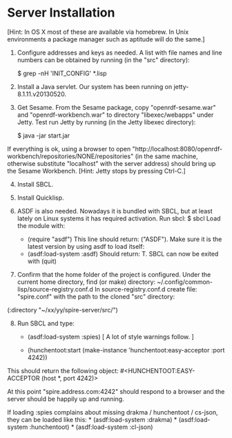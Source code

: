 # Server Installation

[Hint: In OS X most of these are available via homebrew. In Unix environments a package manager such as aptitude will do the same.]

1) Configure addresses and keys as needed. A list with file names and line numbers can be obtained by running (in the "src" directory):

    $ grep -nH 'INIT_CONFIG' *.lisp

2) Install a Java servlet. Our system has been running on jetty-8.1.11.v20130520.

3) Get Sesame. From the Sesame package, copy "openrdf-sesame.war" and "openrdf-workbench.war" to directory "libexec/webapps" under Jetty. Test run Jetty by running (in the Jetty libexec directory):

    $ java -jar start.jar

If everything is ok, using a browser to open "http://localhost:8080/openrdf-workbench/repositories/NONE/repositories" (in the same machine, otherwise substitute "localhost" with the server address) should bring up the Sesame Workbench.
[Hint: Jetty stops by pressing Ctrl-C.]

4) Install SBCL.

5) Install Quicklisp.

6) ASDF is also needed. Nowadays it is bundled with SBCL, but at least lately on Linux systems it has required activation. Run sbcl:
    $ sbcl
Load the module with:
    * (require "asdf")
This line should return: ("ASDF"). Make sure it is the latest version by using asdf to load itself:
    * (asdf:load-system :asdf)
Should return: T. SBCL can now be exited with (quit)

7) Confirm that the home folder of the project is configured. Under the current home directory, find (or make) directory:
    ~/.config/common-lisp/source-registry.conf.d
In source-registry.conf.d create file: "spire.conf" with the path to the cloned "src" directory:

(:directory "~/xx/yy/spire-server/src/")

8) Run SBCL and type:

    * (asdf:load-system :spies)
[ A lot of style warnings follow. ]

    * (hunchentoot:start (make-instance 'hunchentoot:easy-acceptor :port 4242)) 

This should return the following object:
    #<HUNCHENTOOT:EASY-ACCEPTOR (host *, port 4242)>

At this point "spire.address.com:4242" should respond to a browser and the server should be happily up and running.

If loading :spies complains about missing drakma / hunchentoot / cs-json, they can be loaded like this:
    * (asdf:load-system :drakma)
    * (asdf:load-system :hunchentoot)
    * (asdf:load-system :cl-json)

